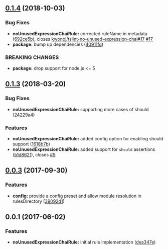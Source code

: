 <a name="0.1.4"></a>
## [0.1.4](https://github.com/kwonoj/tslint-no-unused-expression-chai/compare/v0.1.3...v0.1.4) (2018-10-03)


### Bug Fixes

* **noUnusedExpressionChaiRule:** corrected ruleName in metadata ([692ce5b](https://github.com/kwonoj/tslint-no-unused-expression-chai/commit/692ce5b)), closes [kwonoj/tslint-no-unused-expression-chai#17](https://github.com/kwonoj/tslint-no-unused-expression-chai/issues/17) [#17](https://github.com/kwonoj/tslint-no-unused-expression-chai/issues/17)
* **package:** bump up dependencies ([40911fd](https://github.com/kwonoj/tslint-no-unused-expression-chai/commit/40911fd))


### BREAKING CHANGES

* **package:** drop support for node.js <= 5



<a name="0.1.3"></a>
## [0.1.3](https://github.com/kwonoj/tslint-no-unused-expression-chai/compare/v0.0.3...v0.1.3) (2018-03-20)


### Bug Fixes

* **noUnusedExpressionChaiRule:** supporting more cases of should ([24229a4](https://github.com/kwonoj/tslint-no-unused-expression-chai/commit/24229a4))


### Features

* **noUnusedExpressionChaiRule:** added config option for enabling should support ([1618b7b](https://github.com/kwonoj/tslint-no-unused-expression-chai/commit/1618b7b))
* **noUnusedExpressionChaiRule:** added support for `should` assertions ([b1d8621](https://github.com/kwonoj/tslint-no-unused-expression-chai/commit/b1d8621)), closes [#9](https://github.com/kwonoj/tslint-no-unused-expression-chai/issues/9)



<a name="0.0.3"></a>
## [0.0.3](https://github.com/kwonoj/tslint-no-unused-expression-chai/compare/v0.0.2...v0.0.3) (2017-09-30)


### Features

* **config:** provide a config preset and allow module resolution in rulesDirectory ([39092d1](https://github.com/kwonoj/tslint-no-unused-expression-chai/commit/39092d1))



<a name="0.0.1"></a>
## 0.0.1 (2017-06-02)


### Features

* **noUnusedExpressionChaiRule:** initial rule implementation ([dea347e](https://github.com/kwonoj/tslint-no-unused-expression-chai/commit/dea347e))



